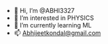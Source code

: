 - 👋 Hi, I’m @ABHI3327
- 👀 I’m interested in PHYSICS
- 🌱 I’m currently learning ML
- 📫 Abhijeetkondal@gmail.com

<!---
ABHI3327/ABHI3327 is a ✨ special ✨ repository because its `README.md` (this file) appears on your GitHub profile.
You can click the Preview link to take a look at your changes.
--->
